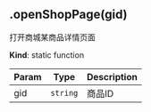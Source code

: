 <a name="module_miot/host/ui.openShopPage"></a>

## .openShopPage(gid)
打开商城某商品详情页面

**Kind**: static function  

| Param | Type | Description |
| --- | --- | --- |
| gid | <code>string</code> | 商品ID |

